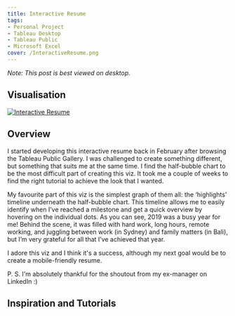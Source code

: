 ```yaml
---
title: Interactive Resume
tags: 
- Personal Project
- Tableau Desktop
- Tableau Public
- Microsoft Excel
cover: /InteractiveResume.png
---
```

*Note: This post is best viewed on desktop.*

## Visualisation
<div class='tableauPlaceholder' id='viz1635947575267' style='position: relative'><noscript><a href='https:&#47;&#47;idasbrt.github.io&#47;'>
    <img alt='Interactive Resume ' src='https:&#47;&#47;public.tableau.com&#47;static&#47;images&#47;Ek&#47;EkaSubrata-InteractiveResume&#47;InteractiveResume&#47;1_rss.png' style='border: none' />
</a>
</noscript>
<object class='tableauViz'  style='display:none;'>
    <param name='host_url' value='https%3A%2F%2Fpublic.tableau.com%2F' /> 
    <param name='embed_code_version' value='3' /> 
    <param name='site_root' value='' />
    <param name='name' value='EkaSubrata-InteractiveResume&#47;InteractiveResume' />
    <param name='tabs' value='no' />
    <param name='toolbar' value='no' />
    <param name='display_count' value='yes' />
    <param name='language' value='en-GB' />
    <param name="dataDetails" value="no" />
    <param name="alerts" value="no" />
    <param name="showShareOptions" value="false" />
    <param name="subscriptions" value="no" />
    
</object>
</div>                
<script type='text/javascript'>                    
var divElement = document.getElementById('viz1635947575267');                    
    var vizElement = divElement.getElementsByTagName('object')[0];                    
    vizElement.style.width='1016px';vizElement.style.height='1091px';                    
    var scriptElement = document.createElement('script');                    
    scriptElement.src = 'https://public.tableau.com/javascripts/api/viz_v1.js';                    
    vizElement.parentNode.insertBefore(scriptElement, vizElement);                
</script>

## Overview
I started developing this interactive resume back in February after browsing the Tableau Public Gallery. I was challenged to create something different, but something that suits me at the same time. I find the half-bubble chart to be the most difficult part of creating this viz. It took me a couple of weeks to find the right tutorial to achieve the look that I wanted.

My favourite part of this viz is the simplest graph of them all: the ‘highlights’ timeline underneath the half-bubble chart. This timeline allows me to easily identify when I’ve reached a milestone and get a quick overview by hovering on the individual dots. As you can see, 2019 was a busy year for me! Behind the scene, it was filled with hard work, long hours, remote working, and juggling between work (in Sydney) and family matters (in Bali), but I’m very grateful for all that I’ve achieved that year.

I adore this viz and I think it's a success, although my next goal would be to create a mobile-friendly resume.

P. S. I'm absolutely thankful for the shoutout from my ex-manager on LinkedIn :)

## Inspiration and Tutorials

